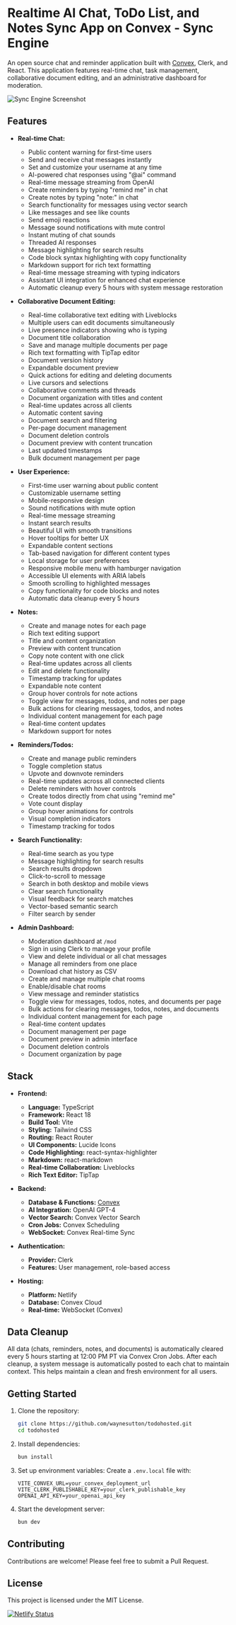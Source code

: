 # Realtime AI Chat, ToDo List, and Notes Sync App on Convex - Sync Engine

An open source chat and reminder application built with [Convex](https://convex.link/chatsynclinks), Clerk, and React. This application features real-time chat, task management, collaborative document editing, and an administrative dashboard for moderation.

![Sync Engine Screenshot](https://syncengine.dev/syncenginescreenshot.png)

## Features

- **Real-time Chat:**

  - Public content warning for first-time users
  - Send and receive chat messages instantly
  - Set and customize your username at any time
  - AI-powered chat responses using "@ai" command
  - Real-time message streaming from OpenAI
  - Create reminders by typing "remind me" in chat
  - Create notes by typing "note:" in chat
  - Search functionality for messages using vector search
  - Like messages and see like counts
  - Send emoji reactions
  - Message sound notifications with mute control
  - Instant muting of chat sounds
  - Threaded AI responses
  - Message highlighting for search results
  - Code block syntax highlighting with copy functionality
  - Markdown support for rich text formatting
  - Real-time message streaming with typing indicators
  - Assistant UI integration for enhanced chat experience
  - Automatic cleanup every 5 hours with system message restoration

- **Collaborative Document Editing:**

  - Real-time collaborative text editing with Liveblocks
  - Multiple users can edit documents simultaneously
  - Live presence indicators showing who is typing
  - Document title collaboration
  - Save and manage multiple documents per page
  - Rich text formatting with TipTap editor
  - Document version history
  - Expandable document preview
  - Quick actions for editing and deleting documents
  - Live cursors and selections
  - Collaborative comments and threads
  - Document organization with titles and content
  - Real-time updates across all clients
  - Automatic content saving
  - Document search and filtering
  - Per-page document management
  - Document deletion controls
  - Document preview with content truncation
  - Last updated timestamps
  - Bulk document management per page

- **User Experience:**

  - First-time user warning about public content
  - Customizable username setting
  - Mobile-responsive design
  - Sound notifications with mute option
  - Real-time message streaming
  - Instant search results
  - Beautiful UI with smooth transitions
  - Hover tooltips for better UX
  - Expandable content sections
  - Tab-based navigation for different content types
  - Local storage for user preferences
  - Responsive mobile menu with hamburger navigation
  - Accessible UI elements with ARIA labels
  - Smooth scrolling to highlighted messages
  - Copy functionality for code blocks and notes
  - Automatic data cleanup every 5 hours

- **Notes:**

  - Create and manage notes for each page
  - Rich text editing support
  - Title and content organization
  - Preview with content truncation
  - Copy note content with one click
  - Real-time updates across all clients
  - Edit and delete functionality
  - Timestamp tracking for updates
  - Expandable note content
  - Group hover controls for note actions
  - Toggle view for messages, todos, and notes per page
  - Bulk actions for clearing messages, todos, and notes
  - Individual content management for each page
  - Real-time content updates
  - Markdown support for notes

- **Reminders/Todos:**

  - Create and manage public reminders
  - Toggle completion status
  - Upvote and downvote reminders
  - Real-time updates across all connected clients
  - Delete reminders with hover controls
  - Create todos directly from chat using "remind me"
  - Vote count display
  - Group hover animations for controls
  - Visual completion indicators
  - Timestamp tracking for todos

- **Search Functionality:**

  - Real-time search as you type
  - Message highlighting for search results
  - Search results dropdown
  - Click-to-scroll to message
  - Search in both desktop and mobile views
  - Clear search functionality
  - Visual feedback for search matches
  - Vector-based semantic search
  - Filter search by sender

- **Admin Dashboard:**
  - Moderation dashboard at `/mod`
  - Sign in using Clerk to manage your profile
  - View and delete individual or all chat messages
  - Manage all reminders from one place
  - Download chat history as CSV
  - Create and manage multiple chat rooms
  - Enable/disable chat rooms
  - View message and reminder statistics
  - Toggle view for messages, todos, notes, and documents per page
  - Bulk actions for clearing messages, todos, notes, and documents
  - Individual content management for each page
  - Real-time content updates
  - Document management per page
  - Document preview in admin interface
  - Document deletion controls
  - Document organization by page

## Stack

- **Frontend:**

  - **Language:** TypeScript
  - **Framework:** React 18
  - **Build Tool:** Vite
  - **Styling:** Tailwind CSS
  - **Routing:** React Router
  - **UI Components:** Lucide Icons
  - **Code Highlighting:** react-syntax-highlighter
  - **Markdown:** react-markdown
  - **Real-time Collaboration:** Liveblocks
  - **Rich Text Editor:** TipTap

- **Backend:**

  - **Database & Functions:** [Convex](https://convex.link/chatsynclinks)
  - **AI Integration:** OpenAI GPT-4
  - **Vector Search:** Convex Vector Search
  - **Cron Jobs:** Convex Scheduling
  - **WebSocket:** Convex Real-time Sync

- **Authentication:**

  - **Provider:** Clerk
  - **Features:** User management, role-based access

- **Hosting:**
  - **Platform:** Netlify
  - **Database:** Convex Cloud
  - **Real-time:** WebSocket (Convex)

## Data Cleanup

All data (chats, reminders, notes, and documents) is automatically cleared every 5 hours starting at 12:00 PM PT via Convex Cron Jobs. After each cleanup, a system message is automatically posted to each chat to maintain context. This helps maintain a clean and fresh environment for all users.

## Getting Started

1. Clone the repository:

   ```bash
   git clone https://github.com/waynesutton/todohosted.git
   cd todohosted
   ```

2. Install dependencies:

   ```bash
   bun install
   ```

3. Set up environment variables:
   Create a `.env.local` file with:

   ```
   VITE_CONVEX_URL=your_convex_deployment_url
   VITE_CLERK_PUBLISHABLE_KEY=your_clerk_publishable_key
   OPENAI_API_KEY=your_openai_api_key
   ```

4. Start the development server:
   ```bash
   bun dev
   ```

## Contributing

Contributions are welcome! Please feel free to submit a Pull Request.

## License

This project is licensed under the MIT License.

[![Netlify Status](https://api.netlify.com/api/v1/badges/3ed77b58-4c94-4674-9443-f2ed21fe9669/deploy-status)](https://app.netlify.com/sites/insyc/deploys)

